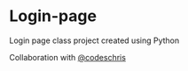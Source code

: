 # Login-page
Login page class project created using Python

Collaboration with [@codeschris](https://github.com/codeschris)
